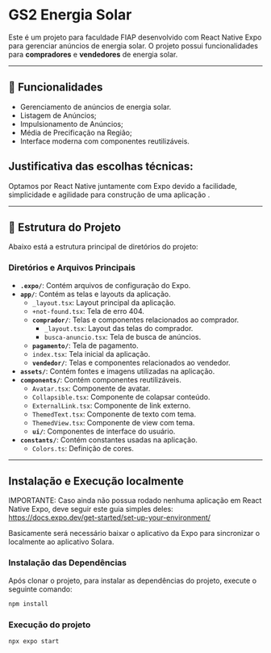# GS2 Energia Solar

Este é um projeto para faculdade FIAP desenvolvido com React Native Expo para gerenciar anúncios de energia solar. O projeto possui funcionalidades para **compradores** e **vendedores** de energia solar.

---

## 🚀 Funcionalidades

- Gerenciamento de anúncios de energia solar.
- Listagem de Anúncios;
- Impulsionamento de Anúncios;
- Média de Precificação na Região;
- Interface moderna com componentes reutilizáveis.

## Justificativa das escolhas técnicas:

Optamos por React Native juntamente com Expo devido a facilidade, simplicidade e agilidade para construção de uma aplicação .

---

## 📂 Estrutura do Projeto

Abaixo está a estrutura principal de diretórios do projeto:

### Diretórios e Arquivos Principais

- **`.expo/`**: Contém arquivos de configuração do Expo.
- **`app/`**: Contém as telas e layouts da aplicação.
  - `_layout.tsx`: Layout principal da aplicação.
  - `+not-found.tsx`: Tela de erro 404.
  - **`comprador/`**: Telas e componentes relacionados ao comprador.
    - `_layout.tsx`: Layout das telas do comprador.
    - `busca-anuncio.tsx`: Tela de busca de anúncios.
  - **`pagamento/`**: Tela de pagamento.
  - `index.tsx`: Tela inicial da aplicação.
  - **`vendedor/`**: Telas e componentes relacionados ao vendedor.
- **`assets/`**: Contém fontes e imagens utilizadas na aplicação.
- **`components/`**: Contém componentes reutilizáveis.
  - `Avatar.tsx`: Componente de avatar.
  - `Collapsible.tsx`: Componente de colapsar conteúdo.
  - `ExternalLink.tsx`: Componente de link externo.
  - `ThemedText.tsx`: Componente de texto com tema.
  - `ThemedView.tsx`: Componente de view com tema.
  - **`ui/`**: Componentes de interface do usuário.
- **`constants/`**: Contém constantes usadas na aplicação.
  - `Colors.ts`: Definição de cores.

---

## Instalação e Execução localmente

IMPORTANTE: Caso ainda não possua rodado nenhuma aplicação em React Native Expo, deve seguir este guia simples deles: https://docs.expo.dev/get-started/set-up-your-environment/

Basicamente será necessário baixar o aplicativo da Expo para sincronizar o localmente ao aplicativo Solara.

### Instalação das Dependências

Após clonar o projeto, para instalar as dependências do projeto, execute o seguinte comando:

```bash
npm install
```

### Execução do projeto

```bash
npx expo start
```

